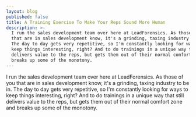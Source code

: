 ```yaml
---
layout: blog
published: false
title: A Training Exercise To Make Your Reps Sound More Human
description: >-
  I run the sales development team over here at LeadForensics. As those of you
  that are in sales development know, it's a grinding, taxing industry to be in.
  The day to day gets very repetitive, so I'm constantly looking for ways to
  keep things interesting, right? And to do trainings in a unique way that still
  delivers value to the reps, but gets them out of their normal comfort zone and
  breaks up some of the monotony.
---
```

I run the sales development team over here at LeadForensics. As those of you that are in sales development know, it's a grinding, taxing industry to be in. The day to day gets very repetitive, so I'm constantly looking for ways to keep things interesting, right? And to do trainings in a unique way that still delivers value to the reps, but gets them out of their normal comfort zone and breaks up some of the monotony.
